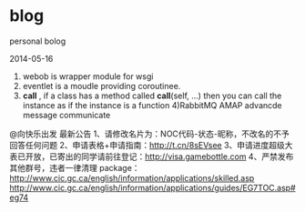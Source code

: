 blog
====

personal bolog

2014-05-16
1) webob is wrapper module for wsgi
2) eventlet is a moudle providing coroutinee.
3) __call__ , if a class has a method called __call__(self, ...)
then you can call the instance as if the instance is a function
4)RabbitMQ AMAP advancde message communicate

@向快乐出发 最新公告
1、请修改名片为：NOC代码-状态-昵称，不改名的不予回答任何问题
2、申请表格+申请指南：http://t.cn/8sEVsee
3、申请进度超级大表已开放，已寄出的同学请前往登记：http://visa.gamebottle.com 
4、严禁发布其他群号，违者一律清理
package：http://www.cic.gc.ca/english/information/applications/skilled.asp
http://www.cic.gc.ca/english/information/applications/guides/EG7TOC.asp#eg74
